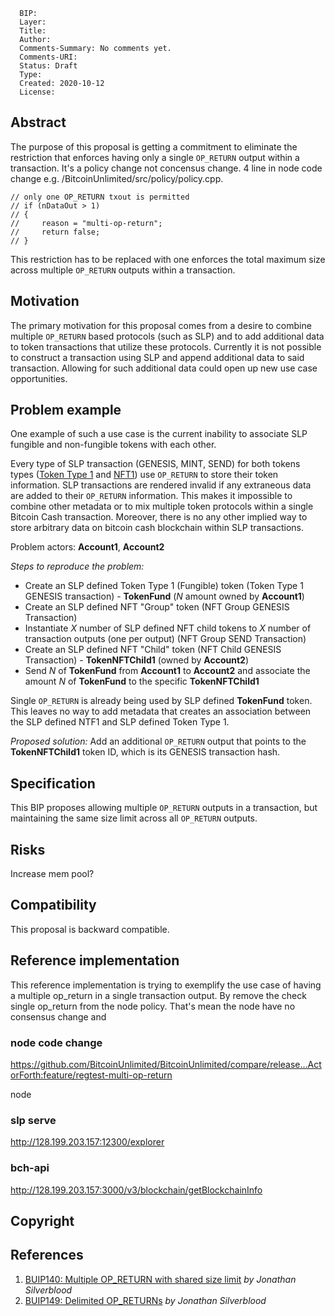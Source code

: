 ```
  BIP:
  Layer:
  Title:
  Author:
  Comments-Summary: No comments yet.
  Comments-URI:
  Status: Draft
  Type:
  Created: 2020-10-12
  License:
```

## Abstract

The purpose of this proposal is getting a commitment to eliminate the restriction that enforces having only a single `OP_RETURN` output within a transaction. It's a policy change not concensus change. 4 line in node code change e.g. /BitcoinUnlimited/src/policy/policy.cpp.
```
// only one OP_RETURN txout is permitted
// if (nDataOut > 1)
// {
//     reason = "multi-op-return";
//     return false;
// }
```
This restriction has to be replaced with one enforces the total maximum size across multiple `OP_RETURN` outputs within a transaction.

## Motivation

The primary motivation for this proposal comes from a desire to combine multiple `OP_RETURN` based protocols (such as SLP) and to add additional data to token transactions that utilize these protocols. Currently it is not possible to construct a transaction using SLP and append additional data to said transaction. Allowing for such additional data could open up new use case opportunities.

## Problem example

One example of such a use case is the current inability to associate SLP fungible and non-fungible tokens with each other.

Every type of SLP transaction (GENESIS, MINT, SEND) for both tokens types ([Token Type 1](https://github.com/simpleledger/slp-specifications/blob/master/slp-token-type-1.md) and
[NFT1](https://github.com/simpleledger/slp-specifications/blob/master/slp-nft-1.md)) use `OP_RETURN` to store their token information. SLP transactions are rendered invalid if any extraneous data are added to their `OP_RETURN` information.
This makes it impossible to combine other metadata or to mix multiple token protocols within a single Bitcoin Cash transaction.
Moreover, there is no any other implied way to store arbitrary data on bitcoin cash blockchain within SLP transactions.

Problem actors: __Account1__, __Account2__  

*Steps to reproduce the problem:*

* Create an SLP defined Token Type 1 (Fungible) token (Token Type 1 GENESIS transaction) - __TokenFund__ (*N* amount owned by __Account1__)
* Create an SLP defined NFT "Group" token (NFT Group GENESIS Transaction)
* Instantiate *X* number of SLP defined NFT child tokens to *X* number of transaction outputs (one per output) (NFT Group SEND Transaction)
* Create an SLP defined NFT "Child" token (NFT Child GENESIS Transaction) - __TokenNFTChild1__ (owned by __Account2__)
* Send *N* of __TokenFund__ from __Account1__ to __Account2__ and associate the amount *N* of __TokenFund__ to the specific __TokenNFTChild1__

Single `OP_RETURN` is already being used by SLP defined __TokenFund__ token. This leaves no way to add metadata that creates an association between the SLP defined NTF1 and SLP defined Token Type 1.

*Proposed solution:*
Add an additional `OP_RETURN` output that points to the __TokenNFTChild1__ token ID, which is its GENESIS transaction hash.

## Specification

This BIP proposes allowing multiple `OP_RETURN` outputs in a transaction, but maintaining the same size limit across all `OP_RETURN` outputs.

## Risks
Increase mem pool?

## Compatibility

This proposal is backward compatible.

## Reference implementation
This reference implementation is trying to exemplify the use case of having a multiple op_return in a single transaction output.
By remove the check single op_return from the node policy. That's mean the node have no consensus change and

### node code change
https://github.com/BitcoinUnlimited/BitcoinUnlimited/compare/release...ActorForth:feature/regtest-multi-op-return

node

### slp serve

http://128.199.203.157:12300/explorer

### bch-api
http://128.199.203.157:3000/v3/blockchain/getBlockchainInfo

## Copyright
<!-- This BIP is licensed under the 2-clause BSD license. -->

## References


1. [BUIP140: Multiple OP_RETURN with shared size limit](https://bitco.in/forum/threads/buip140-multiple-op_return-with-shared-size-limit.24952/) *by Jonathan Silverblood*
2. [BUIP149: Delimited OP_RETURNs](https://bitco.in/forum/threads/buip149-delimited-op_returns.26362/#post-111375) *by Jonathan Silverblood*
